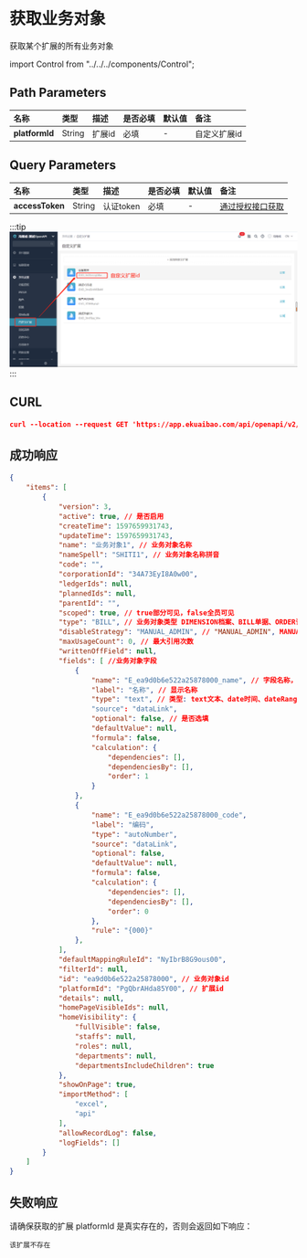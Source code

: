 # 获取业务对象
获取某个扩展的所有业务对象

import Control from "../../../components/Control";

<Control
method="GET"
url="/api/openapi/v2/datalink/entity/$`platformId`"
/>

## Path Parameters

| 名称 | 类型 | 描述 | 是否必填 | 默认值 | 备注 |
| :--- | :--- | :--- | :--- |:--- | :--- |
| **platformId** | String | 扩展id | 必填 | - | 自定义扩展id |

## Query Parameters

| 名称 | 类型 | 描述 | 是否必填 | 默认值 | 备注 |
| :--- | :--- | :--- | :--- |:--- | :--- |
| **accessToken** | String | 认证token | 必填 | - | [通过授权接口获取](/docs/open-api/getting-started/auth) |

:::tip
![image](images/自定义扩展id.png)
:::

## CURL
```json
curl --location --request GET 'https://app.ekuaibao.com/api/openapi/v2/datalink/entity/$PgQbrAHda85Y00?accessToken=cxEbrzNJSA3A00'
```

## 成功响应
```json
{
    "items": [
        {
            "version": 3,
            "active": true, // 是否启用
            "createTime": 1597659931743,
            "updateTime": 1597659931743,
            "name": "业务对象1", // 业务对象名称
            "nameSpell": "SHITI1", // 业务对象名称拼音
            "code": "",
            "corporationId": "34A73EyI8A0w00",
            "ledgerIds": null,
            "plannedIds": null,
            "parentId": "",
            "scoped": true, // true部分可见，false全员可见
            "type": "BILL", // 业务对象类型 DIMENSION档案、BILL单据、ORDER订单
            "disableStrategy": "MANUAL_ADMIN", // "MANUAL_ADMIN", MANUAL_ADMIN管理员停用/启用、LIMIT_COUNT引用次数停用
            "maxUsageCount": 0, // 最大引用次数
            "writtenOffField": null,
            "fields": [ //业务对象字段
                {
                    "name": "E_ea9d0b6e522a25878000_name", // 字段名称，业务对象字段唯一标示
                    "label": "名称", // 显示名称
                    "type": "text", // 类型: text文本、date时间、dateRange时间段、number数字、money金额、switcher开关
                    "source": "dataLink",
                    "optional": false, // 是否选填
                    "defaultValue": null,
                    "formula": false,
                    "calculation": {
                        "dependencies": [],
                        "dependenciesBy": [],
                        "order": 1
                    }
                },
                {
                    "name": "E_ea9d0b6e522a25878000_code",
                    "label": "编码",
                    "type": "autoNumber",
                    "source": "dataLink",
                    "optional": false,
                    "defaultValue": null,
                    "formula": false,
                    "calculation": {
                        "dependencies": [],
                        "dependenciesBy": [],
                        "order": 0
                    },
                    "rule": "{000}"
                },
            ],
            "defaultMappingRuleId": "NyIbrB8G9ous00",
            "filterId": null,
            "id": "ea9d0b6e522a25878000", // 业务对象id
            "platformId": "PgQbrAHda85Y00", // 扩展id
            "details": null,
            "homePageVisibleIds": null,
            "homeVisibility": {
                "fullVisible": false,
                "staffs": null,
                "roles": null,
                "departments": null,
                "departmentsIncludeChildren": true
            },
            "showOnPage": true,
            "importMethod": [
                "excel",
                "api"
            ],
            "allowRecordLog": false,
            "logFields": []
        }
    ]
}
```

## 失败响应
请确保获取的扩展 platformId 是真实存在的，否则会返回如下响应：
```text
该扩展不存在
```